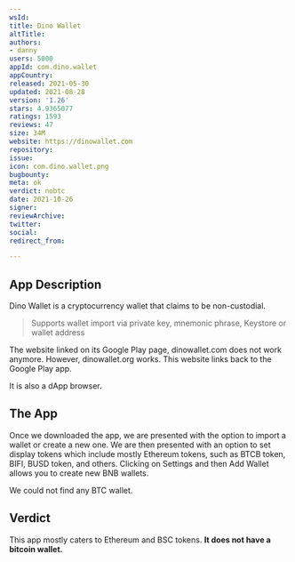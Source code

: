 ```yaml
---
wsId: 
title: Dino Wallet
altTitle: 
authors:
- danny
users: 5000
appId: com.dino.wallet
appCountry: 
released: 2021-05-30
updated: 2021-08-28
version: '1.26'
stars: 4.9365077
ratings: 1593
reviews: 47
size: 34M
website: https://dinowallet.com
repository: 
issue: 
icon: com.dino.wallet.png
bugbounty: 
meta: ok
verdict: nobtc
date: 2021-10-26
signer: 
reviewArchive: 
twitter: 
social: 
redirect_from: 

---
```


## App Description

Dino Wallet is a cryptocurrency wallet that claims to be non-custodial.

> Supports wallet import via private key, mnemonic phrase, Keystore or wallet address

The website linked on its Google Play page, dinowallet.com does not work anymore. However, dinowallet.org works. This website links back to the Google Play app.

It is also a dApp browser.

## The App

Once we downloaded the app, we are presented with the option to import a wallet or create a new one. We are then presented with an option to set display tokens which include mostly Ethereum tokens, such as BTCB token, BIFI, BUSD token, and others. Clicking on Settings and then Add Wallet allows you to create new BNB wallets.

We could not find any BTC wallet.

## Verdict

This app mostly caters to Ethereum and BSC tokens. **It does not have a bitcoin wallet.**
